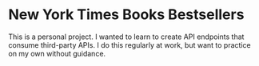 # New York Times Books Bestsellers
This is a personal project. I wanted to learn to create API endpoints that consume third-party APIs. I do this regularly at work, but want to practice on my own without guidance.
